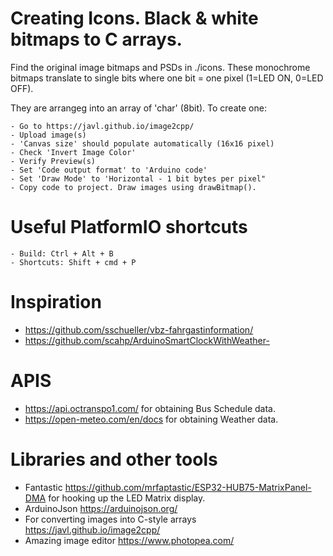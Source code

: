 # Creating Icons. Black & white bitmaps to C arrays.
Find the original image bitmaps and PSDs in ./icons. These monochrome bitmaps translate to single bits where one bit = one pixel (1=LED ON, 0=LED OFF).

They are arrangeg into an array of 'char' (8bit). To create one:

    - Go to https://javl.github.io/image2cpp/
    - Upload image(s)
    - 'Canvas size' should populate automatically (16x16 pixel)
    - Check 'Invert Image Color'
    - Verify Preview(s)
    - Set 'Code output format' to 'Arduino code'
    - Set 'Draw Mode' to 'Horizontal - 1 bit bytes per pixel"
    - Copy code to project. Draw images using drawBitmap().


# Useful PlatformIO shortcuts
    - Build: Ctrl + Alt + B
    - Shortcuts: Shift + cmd + P


# Inspiration
- https://github.com/sschueller/vbz-fahrgastinformation/
- https://github.com/scahp/ArduinoSmartClockWithWeather-


# APIS
- https://api.octranspo1.com/ for obtaining Bus Schedule data.
- https://open-meteo.com/en/docs for obtaining Weather data.


# Libraries and other tools
- Fantastic https://github.com/mrfaptastic/ESP32-HUB75-MatrixPanel-DMA for hooking up the LED Matrix display.
- ArduinoJson https://arduinojson.org/
- For converting images into C-style arrays https://javl.github.io/image2cpp/
- Amazing image editor https://www.photopea.com/